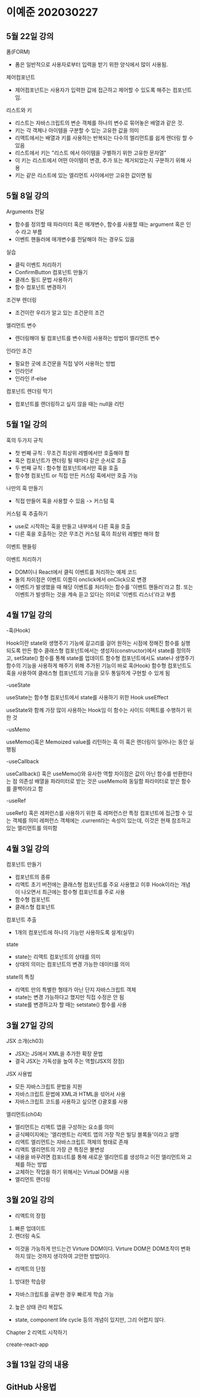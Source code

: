# 이예준 202030227

## 5월 22일 강의

폼(FORM)

- 폼은 일반적으로 사용자로부터 입력을 받기 위한 양식에서 많이 사용됨.

제어컴포넌트

- 제어컴포넌트는 사용자가 입력한 값에 접근하고 제어할 수 있도록 해주는 컴포넌트임.

리스트와 키

- 리스트는 자바스크립트의 변순 객체를 하나의 변수로 묶어놓은 배열과 같은 것.
- 키는 각 객체나 아이템을 구분할 수 있는 고유한 값을 의미
- 리액트에서는 배열과 키를 사용하는 반복되는 다수의 엘리먼트를 쉽게 렌더링 할 수 있음
- 리스트에서 키는 "리스트 에서 아이템을 구별하기 위한 고유한 문자열"
- 이 키는 리스트에서 어떤 아이템이 변경, 추가 또는 제거되었는지 구분하기 위해 사용
- 키는 같은 리스트에 있는 엘리먼트 사이에서만 고유한 값이면 됨

## 5월 8일 강의

Arguments 전달

- 함수를 정의할 때 파라미터 혹은 매개변수, 함수를 사용할 때는 argument 혹은 인수 라고 부름
- 이벤트 핸들러에 매개변수를 전달해야 하는 경우도 있음

실습

- 클릭 이벤트 처리하기
- ConfirmButton 컴포넌트 만들기
- 클래스 필드 문법 사용하기
- 함수 컴포넌트 변경하기

조건부 렌더링

- 조건이란 우리가 알고 있는 조건문의 조건

엘리먼트 변수

- 렌더링해야 될 컴포넌트를 변수처럼 사용하는 방법이 엘리먼트 변수

인라인 조건

- 필요한 곳에 조건문을 직접 넣어 사용하는 방법
- 인라인if
- 인라인 if-else

컴포넌트 렌더링 막기

- 컴포넌트를 랜더링하고 싶지 않을 때는 null을 리턴

## 5월 1일 강의

훅의 두가지 규칙

- 첫 번째 규칙 : 무조건 최상위 레벨에서만 호출해야 함
- 훅은 컴포넌트가 랜더링 될 때마다 같은 순서로 호출
- 두 번째 규칙 : 함수형 컴포넌트에서만 훅을 호출
- 함수형 컴포넌트 or 직접 만든 커스텀 훅에서만 호출 가능

나만의 훅 만들기

- 직접 만들어 훅을 사용할 수 있음 -> 커스텀 훅

커스텀 훅 추출하기

- use로 시작하는 훅을 만들고 내부에서 다른 훅을 호출
- 다른 훅을 호출하는 것은 무조건 커스텀 훅의 최상위 레벨만 해야 함

이벤트 핸들링

이벤트 처리하기

- DOM이나 React에서 클릭 이벤트를 처리하는 예제 코드
- 둘의 차이점은 이벤트 이름이 onclick에서 onClick으로 변경
- 이벤트가 발생했을 때 해당 이벤트를 처리하는 함수를 '이벤트 핸들러'라고 함. 또는 이벤트가 발생하는 것을 계속 듣고 있다는 의미로 '이벤트 리스너'라고 부름

## 4월 17일 강의

-훅(Hook)

Hook이란 state와 생명주기 기능에 갈고리를 걸어 원하는 시점에 정해진 함수를 실행되도록 만든 함수
클래스형 컴포넌트에서는 생성자(constructor)에서 state를 정의하고, setState() 함수를 통해 state를 업데이트
함수형 컴포넌트에서도 state나 생명주기 함수의 기능을 사용하게 해주기 위해 추가된 기능이 바로 훅(Hook)
함수형 컴포넌트도 훅을 사용하여 클래스형 컴포넌트의 기능을 모두 통일하게 구현할 수 있게 됨

-useState

useState는 함수형 컴포넌트에서 state를 사용하기 위한 Hook
useEffect

useState와 함께 가장 많이 사용하는 Hook임
이 함수는 사이드 이펙트를 수행하기 위한 것

-usMemo

useMemo()훅은 Memoized value를 리턴하는 훅
이 훅은 렌더링이 일어나는 동안 실행됨

-useCallback

useCallback() 훅은 useMemo()와 유사한 역할
차이점은 값이 아닌 함수를 반환한다는 점
의존성 배열을 파라미터로 받는 것은 useMemo와 동일함
파라미터로 받은 함수를 콜백이라고 함

-useRef

useRef() 혹은 레퍼런스를 사용하기 위한 훅
레퍼런스란 특정 컴포넌트에 접근할 수 있는 객체를 의미
레퍼런스 객체에는 .current라는 속성이 있는데, 이것은 현재 참조하고 있는 엘리먼트를 의미함

## 4월 3일 강의

컴포넌트 만들기

- 컴포넌트의 종류
- 리액트 초기 버전에는 클래스형 컴포넌트를 주요 사용했고 이후 Hook이라는 개념이 나오면서 최근에는 함수형 컴포넌트를 주로 사용
- 함수형 컴포넌트
- 클래스형 컴포넌트

컴포넌트 추출

- 1개의 컴포넌트에 하나의 기능만 사용하도록 설계(실무)

state

- state는 리액트 컴포넌트의 상태를 의미
- 상태의 의미는 컴포넌트의 변경 가능한 데이터를 의미

state의 특징

- 리액트 만의 특별한 형태가 아닌 단지 자바스크립트 객체
- state는 변경 가능하다고 했지만 직접 수정은 안 됨
- state를 변경하고자 할 때는 setstate() 함수를 사용

## 3월 27일 강의

JSX 소개(ch03)

- JSX는 JS에서 XML을 추가한 확장 문법
- 결국 JSX는 가독성을 높여 주는 역할(JSX의 장점)

JSX 사용법

- 모든 자바스크립트 문법을 지원
- 자바스크립트 문법에 XML과 HTML을 섞어서 사용
- 자바스크립트 코드를 사용하고 싶으면 {}괄호를 사용

엘리먼트(ch04)

- 엘리먼트는 리액트 앱을 구성하는 요소를 의미
- 공식페이지에는 '엘리멘트는 리액트 앱의 가장 작은 빌딩 블록들'이라고 설명
- 리액트 엘리먼트는 자바스크립트 객체의 형태로 존재
- 리액트 엘리먼트의 가장 큰 특징은 불변성
- 내용을 바꾸려면 컴포너트를 통해 새로운 엘리먼트를 생성하고 이전 엘리먼트와 교체를 하는 방법
- 교체하는 작업을 하기 위해서는 Virtual DOM을 사용
- 엘리먼트 랜더링

## 3월 20일 강의

- 리액트의 장점

1. 빠른 업데이트
2. 렌더링 속도

- 이것을 가능하게 만드는건 Virture DOM이다.
  Virture DOM은 DOM조작이 변화하지 않는 것까지 생각하여 고안한 방법이다.

* 리액트의 단점

1. 방대한 학습량

- 자바스크립트를 공부한 경우 빠르게 학습 가능

2. 높은 상태 관리 복잡도

- state, component life cycle 등의 개념이 있지만, 그리 어렵지 않다.

Chapter 2 리액트 시작하기

create-react-app

## 3월 13일 강의 내용

## GitHub 사용법
